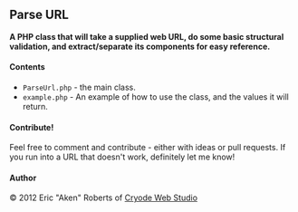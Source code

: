 ## Parse URL

**A PHP class that will take a supplied web URL, do some basic structural validation, and extract/separate its components for easy reference.**

#### Contents

- `ParseUrl.php` - the main class.
-  `example.php` - An example of how to use the class, and the values it will return.

#### Contribute!

Feel free to comment and contribute - either with ideas or pull requests. If you run into a URL that doesn't work, definitely let me know!

#### Author

© 2012 Eric "Aken" Roberts of [Cryode Web Studio](http://www.cryode.com)